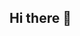 ## Hi there 👋

<!--
**AlexanderZ0/AlexanderZ0** is a ✨ _special_ ✨ repository because its `README.md` (this file) appears on your GitHub profile.

Here are some ideas to get you started:

<h1 align="center">Lᴀɴɢᴜᴀɢᴇs </h1> 
<p align="center">
<h2 align="left">Frontend</h2>
<img width="500px"  src="https://skillicons.dev/icons?i=py,java,js,html,css,react,nodejs,express,django,md,solidity,postgres,mongo,git,vscode,docker,aws,postman,supabase,linux&perline=10"  />
</p>
<br />
